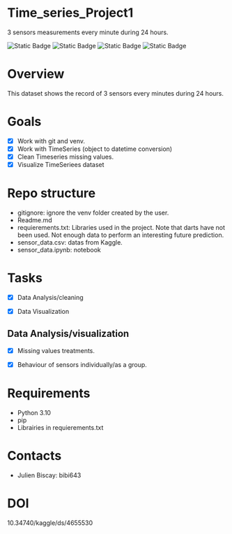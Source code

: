 # Time_series_Project1
3 sensors measurements every minute during 24 hours.

![Static Badge](https://img.shields.io/badge/Time_Series-red) ![Static Badge](https://img.shields.io/badge/Python-green) ![Static Badge](https://img.shields.io/badge/Git-cyan)
![Static Badge](https://img.shields.io/badge/venv-black)

# Overview
This dataset shows the record of 3 sensors every minutes during 24 hours. 


# Goals
- [x] Work with git and venv.
- [x] Work with TimeSeries (object to datetime conversion)
- [x] Clean Timeseries missing values.
- [x] Visualize TimeSeriees dataset

# Repo structure
- gitignore: ignore the venv folder created by the user.
- Readme.md
- requierements.txt: Libraries used in the project. Note that darts have not been used. Not enough data to perform an interesting future prediction.
- sensor_data.csv: datas from Kaggle.
- sensor_data.ipynb: notebook

# Tasks
- [x] Data Analysis/cleaning
- [x] Data Visualization


## Data Analysis/visualization
- [x] Missing values treatments.
- [x] Behaviour of sensors individually/as a group.







 
# Requirements
- Python 3.10
- pip
- Librairies in requierements.txt



# Contacts
- Julien Biscay: bibi643


# DOI
10.34740/kaggle/ds/4655530
